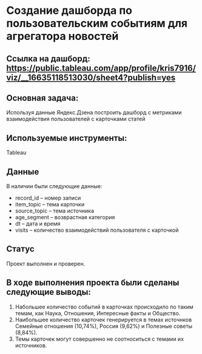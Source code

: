 # Создание дашборда по пользовательским событиям для агрегатора новостей

## Ссылка на дашборд: https://public.tableau.com/app/profile/kris7916/viz/__16635118513030/sheet4?publish=yes

## Основная задача: 
Используя данные Яндекс.Дзена построить дашборд с метриками взаимодействия пользователей с карточками статей

## Используемые инструменты:
Tableau

## Данные
В наличии были следующие данные:
- record_id – номер записи
- item_topic – тема карточки
- source_topic – тема источника
- age_segment – возврастная категория
- dt – дата и время
- visits – количество взаимодействий пользователя с карточкой

## Статус
Проект выполнен и проверен.

## В ходе выполнения проекта были сделаны следующие выводы:
1. Набольшее количество событий в карточках происходило по таким темам, как Наука, Отношения, Интересные факты и Общество.
2. Наибольшее количество карточек генерируется в темах источнков Семейные отношения (10,74%), Россия (9,62%) и Полезные советы (8,84%).
3. Темы карточек могут совершенно не соотноситься с темами их источников.


